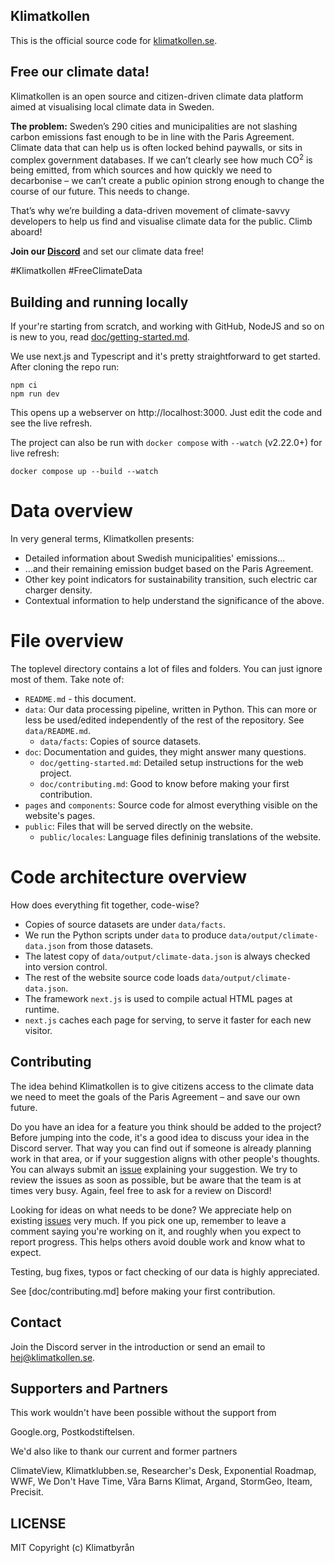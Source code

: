 ## Klimatkollen

This is the official source code for [klimatkollen.se](https://klimatkollen.se).

## Free our climate data!

Klimatkollen is an open source and citizen-driven climate data platform aimed at visualising local climate data in Sweden.

<b>The problem:</b> Sweden’s 290 cities and municipalities are not slashing carbon emissions fast enough to be in line with the Paris Agreement. Climate data that can help us is often locked behind paywalls, or sits in complex government databases. If we can’t clearly see how much CO<sup>2</sup> is being emitted, from which sources and how quickly we need to decarbonise – we can’t create a public opinion strong enough to change the course of our future. This needs to change.

That’s why we’re building a data-driven movement of climate-savvy developers to help us find and visualise climate data for the public. Climb aboard! 

<b>Join our [Discord](https://discord.gg/N5P64QPQ6v)</b> and set our climate data free! 

#Klimatkollen #FreeClimateData

## Building and running locally

If your're starting from scratch, and working with GitHub, NodeJS and so on is new to you, read [doc/getting-started.md](doc/getting-started.md). 

We use next.js and Typescript and it's pretty straightforward to get started. After cloning the repo run:

    npm ci
    npm run dev

This opens up a webserver on http://localhost:3000. Just edit the code and see the live refresh.

The project can also be run with `docker compose` with `--watch` (v2.22.0+) for live refresh:

    docker compose up --build --watch


# Data overview

In very general terms, Klimatkollen presents:
- Detailed information about Swedish municipalities' emissions...
- ...and their remaining emission budget based on the Paris Agreement.
- Other key point indicators for sustainability transition, such electric car charger density.
- Contextual information to help understand the significance of the above.

# File overview

The toplevel directory contains a lot of files and folders. You can just ignore most of them. Take note of:
- `README.md` - this document.
- `data`: Our data processing pipeline, written in Python. This can more or less be used/edited independently of the rest of the repository. See `data/README.md`.
  - `data/facts`: Copies of source datasets.
- `doc`: Documentation and guides, they might answer many questions.
  - `doc/getting-started.md`: Detailed setup instructions for the web project.
  - `doc/contributing.md`: Good to know before making your first contribution.
- `pages` and `components`: Source code for almost everything visible on the website's pages.
- `public`: Files that will be served directly on the website.
  - `public/locales`: Language files defininig translations of the website.

# Code architecture overview

How does everything fit together, code-wise?
- Copies of source datasets are under `data/facts`.
- We run the Python scripts under `data` to produce `data/output/climate-data.json` from those datasets.
- The latest copy of `data/output/climate-data.json` is always checked into version control.
- The rest of the website source code loads `data/output/climate-data.json`.
- The framework `next.js` is used to compile actual HTML pages at runtime.
- `next.js` caches each page for serving, to serve it faster for each new visitor.

## Contributing

The idea behind Klimatkollen is to give citizens access to the climate data we need to meet the goals of the Paris Agreement – and save our own future.

Do you have an idea for a feature you think should be added to the project? Before jumping into the code, it's a good idea to discuss your idea in the Discord server. That way you can find out if someone is already planning work in that area, or if your suggestion aligns with other people's thoughts. You can always submit an [issue](https://github.com/Klimatbyran/klimatkollen/issues) explaining your suggestion. We try to review the issues as soon as possible, but be aware that the team is at times very busy. Again, feel free to ask for a review on Discord!

Looking for ideas on what needs to be done? We appreciate help on existing [issues](https://github.com/Klimatbyran/klimatkollen/issues) very much. If you pick one up, remember to leave a comment saying you're working on it, and roughly when you expect to report progress. This helps others avoid double work and know what to expect.

Testing, bug fixes, typos or fact checking of our data is highly appreciated.

See [doc/contributing.md] before making your first contribution.

## Contact

Join the Discord server in the introduction or send an email to [hej@klimatkollen.se](mailto:hej@klimatkollen.se).

## Supporters and Partners

This work wouldn't have been possible without the support from

Google.org, Postkodstiftelsen.

We'd also like to thank our current and former partners

ClimateView, Klimatklubben.se, Researcher's Desk, Exponential Roadmap, WWF, We Don't Have Time, Våra Barns Klimat, Argand, StormGeo, Iteam, Precisit.

## LICENSE

MIT Copyright (c) Klimatbyrån
